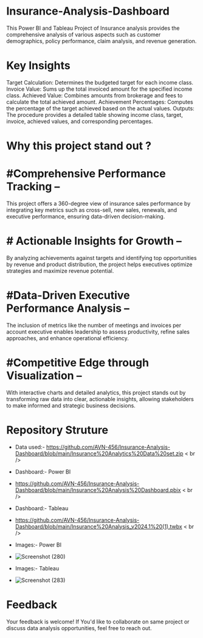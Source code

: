 # Insurance-Analysis-Dashboard
This Power BI and Tableau Project of Insurance analysis provides the comprehensive analysis of various aspects such as customer demographics, policy performance, claim analysis, and revenue generation.
# Key Insights 
Target Calculation: Determines the budgeted target for each income class.
Invoice Value: Sums up the total invoiced amount for the specified income class.
Achieved Value: Combines amounts from brokerage and fees to calculate the total achieved amount.
Achievement Percentages: Computes the percentage of the target achieved based on the actual values.
Outputs: The procedure provides a detailed table showing income class, target, invoice, achieved values, and corresponding percentages. 
# Why this project stand out ?
# #Comprehensive Performance Tracking – 
This project offers a 360-degree view of insurance sales performance by integrating key metrics such as cross-sell, new sales, renewals, and executive performance, ensuring data-driven decision-making.

# # Actionable Insights for Growth –
By analyzing achievements against targets and identifying top opportunities by revenue and product distribution, the project helps executives optimize strategies and maximize revenue potential.

# #Data-Driven Executive Performance Analysis – 
The inclusion of metrics like the number of meetings and invoices per account executive enables leadership to assess productivity, refine sales approaches, and enhance operational efficiency.

# #Competitive Edge through Visualization – 
With interactive charts and detailed analytics, this project stands out by transforming raw data into clear, actionable insights, allowing stakeholders to make informed and strategic business decisions.
# Repository Struture
  * Data used:- https://github.com/AVN-456/Insurance-Analysis-Dashboard/blob/main/Insurance%20Analytics%20Data%20set.zip < br />
  * Dashboard:- Power BI
  * https://github.com/AVN-456/Insurance-Analysis-Dashboard/blob/main/Insurance%20Analysis%20Dashboard.pbix < br />
  * Dashboard:- Tableau
  * https://github.com/AVN-456/Insurance-Analysis-Dashboard/blob/main/Insurance%20Analysis_v2024.1%20(1).twbx < br />
  * Images:- Power BI
  * ![Screenshot (280)](https://github.com/user-attachments/assets/59230ba0-7170-46a3-89b9-da6ac25c314e)
                                                                                                                                          
  * Images:- Tableau
  * ![Screenshot (283)](https://github.com/user-attachments/assets/794c6f2d-d5c2-400d-9ce0-b1ab23b89e59)


# Feedback
Your feedback is welcome! If You'd like to collaborate on same project or discuss data analysis opportunities, feel free to reach out.

